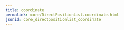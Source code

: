 ```yaml
---
title: coordinate
permalink: core/DirectPositionList.coordinate.html
jsonid: core_directpositionlist_coordinate
---
```

